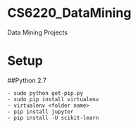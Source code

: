 # CS6220_DataMining
Data Mining Projects


# Setup
##Python 2.7
```- wget https://bootstrap.pypa.io/get-pip.py
- sudo python get-pip.py
- sudo pip install virtualenv
- virtualenv <folder name>
- pip install jupyter
- pip install -U scikit-learn
```